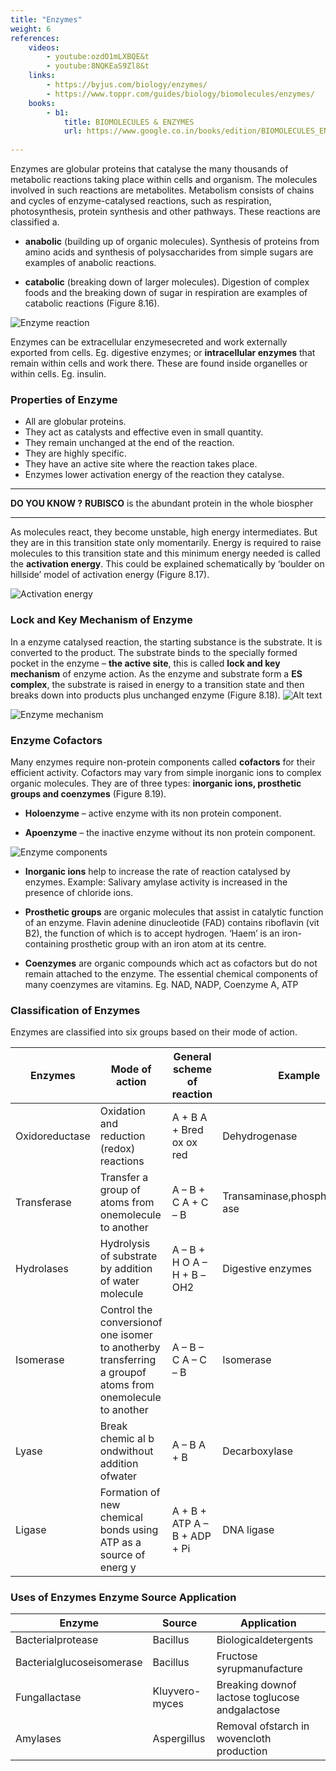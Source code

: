 ```yaml
---
title: "Enzymes"
weight: 6
references:
    videos:
        - youtube:ozdO1mLXBQE&t
        - youtube:8NQKEaS9Zl8&t
    links:
        - https://byjus.com/biology/enzymes/
        - https://www.toppr.com/guides/biology/biomolecules/enzymes/
    books:
        - b1:
            title: BIOMOLECULES & ENZYMES
            url: https://www.google.co.in/books/edition/BIOMOLECULES_ENZYMES/9eqKEAAAQBAJ?hl=en&gbpv=0
       
---
```



Enzymes are globular proteins that catalyse the many thousands of metabolic reactions taking place within cells and organism. The molecules involved in such reactions are metabolites. Metabolism consists of chains and cycles of enzyme-catalysed reactions, such as respiration, photosynthesis, protein synthesis and other pathways. These reactions are classified a.

- **anabolic** (building up of organic molecules). Synthesis of proteins from amino acids and synthesis of polysaccharides from simple sugars are examples of anabolic reactions.

- **catabolic** (breaking down of larger molecules). Digestion of complex foods and the breaking down of sugar in respiration are examples of catabolic reactions (Figure 8.16).

![Enzyme reaction](8.24.png)

Enzymes can be extracellular enzymesecreted and work externally exported from cells. Eg. digestive enzymes; or **intracellular enzymes** that remain within cells and work there. These are found inside organelles or within cells. Eg. insulin.

### Properties of Enzyme

- All are globular proteins.
- They act as catalysts and effective even in small quantity.
- They remain unchanged at the end of the reaction.
- They are highly specific.
- They have an active site where the reaction takes place.
- Enzymes lower activation energy of the reaction they catalyse.
---
**DO YOU KNOW ?**
**RUBISCO** is the abundant protein in the whole biospher

---

As molecules react, they become unstable, high energy intermediates. But they are in this transition state only momentarily. Energy is required to raise molecules to this transition state and this minimum energy needed is called the **activation energy**. This could be explained schematically by ‘boulder on hillside’ model of activation energy (Figure 8.17).

![Activation energy](8.38.png)

### Lock and Key Mechanism of Enzyme

In a enzyme catalysed reaction, the starting substance is the substrate. It is converted to the product. The substrate binds to the specially formed pocket in the enzyme – **the active site**, this is called **lock and key mechanism** of enzyme action. As the enzyme and substrate form a **ES complex**, the substrate is raised in energy to a transition state and then breaks down into products plus unchanged enzyme (Figure 8.18).
![Alt text](8.39.png)

![Enzyme mechanism](8.26.png)

### Enzyme Cofactors

Many enzymes require non-protein components called **cofactors** for their efficient activity. Cofactors may vary from simple inorganic ions to complex organic molecules. They are of three types: **inorganic ions, prosthetic groups and coenzymes** (Figure 8.19).

- **Holoenzyme** – active enzyme with its non protein component.

- **Apoenzyme** – the inactive enzyme without its non protein component.

![Enzyme components](8.28.png)

- **Inorganic ions** help to increase the rate of reaction catalysed by enzymes. Example: Salivary amylase activity is increased in the presence of chloride ions.

- **Prosthetic groups** are organic molecules that assist in catalytic function of an enzyme. Flavin adenine dinucleotide (FAD) contains riboflavin (vit B2), the function of which is to accept hydrogen. ‘Haem’ is an iron-containing prosthetic group with an iron atom at its centre.

- **Coenzymes** are organic compounds which act as cofactors but do not remain attached to the enzyme. The essential chemical components of many coenzymes are vitamins. Eg. NAD, NADP, Coenzyme A, ATP

### Classification of Enzymes

Enzymes are classified into six groups based on their mode of action.

| Enzymes        | Mode of action                                                                                            | General scheme of reaction   | Example                          |
| -------------- | --------------------------------------------------------------------------------------------------------- | ---------------------------- | -------------------------------- |
| Oxidoreductase | Oxidation and reduction (redox) reactions                                                                 | A + B A + Bred ox ox red     | Dehydrogenase                    |
| Transferase    | Transfer a group of atoms from onemolecule to another                                                     | A – B + C A + C – B          | Transaminase,phosphotransfer-ase |
| Hydrolases     | Hydrolysis of substrate by addition of water molecule                                                     | A – B + H O A – H + B – OH2  | Digestive enzymes                |
| Isomerase      | Control the conversionof one isomer to anotherby transferring a groupof atoms from onemolecule to another | A – B – C A – C – B          | Isomerase                        |
| Lyase          | Break chemic al b ondwithout addition ofwater                                                             | A – B A + B                  | Decarboxylase                    |
| Ligase         | Formation of new chemical bonds using ATP as a source of energ y                                          | A + B + ATP A – B + ADP + Pi | DNA ligase                       |

### Uses of Enzymes Enzyme Source Application

| Enzyme                    | Source         | Application                                    |
| ------------------------- | -------------- | ---------------------------------------------- |
| Bacterialprotease         | Bacillus       | Biologicaldetergents                           |
| Bacterialglucoseisomerase | Bacillus       | Fructose syrupmanufacture                      |
| Fungallactase             | Kluyvero-myces | Breaking downof lactose toglucose andgalactose |
| Amylases                  | Aspergillus    | Removal ofstarch in wovencloth production      |
